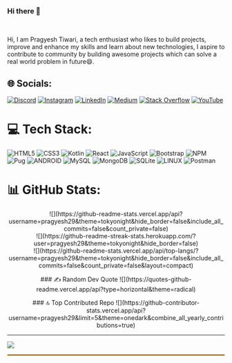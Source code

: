 ### Hi there 👋
</br>

Hi, I am Pragyesh Tiwari, a tech enthusiast who likes to build projects, improve and enhance my skills and learn about new technologies, I aspire to contribute to community by building awesome projects which can solve a real world problem in future😄.

<!--

**Languages**
 </br>
  <code><img height="20" src="https://img.shields.io/badge/JavaScript-323330?style=for-the-badge&logo=javascript&logoColor=F7DF1E"></code>
  <code><img height="20" src="https://img.shields.io/badge/C%2B%2B-00599C?style=for-the-badge&logo=c%2B%2B&logoColor=white"></code>
  <code><img height="20" src="https://img.shields.io/badge/HTML5-E34F26?style=for-the-badge&logo=html5&logoColor=white"></code>
  <code><img height="20" src="https://img.shields.io/badge/CSS3-1572B6?style=for-the-badge&logo=css3&logoColor=white"></code>
 </br>
**Frameworks and Libraries**
 </br>
  <code><img height="20" src="https://img.shields.io/badge/Node.js-339933?style=for-the-badge&logo=nodedotjs&logoColor=white"></code>
  <code><img height="20" src="https://img.shields.io/badge/Express.js-000000?style=for-the-badge&logo=express&logoColor=white"></code>
  <code><img height="20" src="https://img.shields.io/badge/Bootstrap-563D7C?style=for-the-badge&logo=bootstrap&logoColor=white"></code>
  <code><img height="20" src="https://img.shields.io/badge/json-5E5C5C?style=for-the-badge&logo=json&logoColor=white"></code>
 </br>
**Databases**
 </br>
  <code><img height="20" src="https://img.shields.io/badge/MySQL-005C84?style=for-the-badge&logo=mysql&logoColor=white"></code>
 </br>
 
-->

## 🌐 Socials:
[![Discord](https://img.shields.io/badge/Discord-%237289DA.svg?logo=discord&logoColor=white)](https://discord.gg/https://discord.gg/XgCNY4QV) [![Instagram](https://img.shields.io/badge/Instagram-%23E4405F.svg?logo=Instagram&logoColor=white)](https://instagram.com/pragyesh.tiwari) [![LinkedIn](https://img.shields.io/badge/LinkedIn-%230077B5.svg?logo=linkedin&logoColor=white)](https://linkedin.com/in/pragyesh-tiwari-a3334a19b) [![Medium](https://img.shields.io/badge/Medium-12100E?logo=medium&logoColor=white)](https://medium.com/@Pragyeshtiwari) [![Stack Overflow](https://img.shields.io/badge/-Stackoverflow-FE7A16?logo=stack-overflow&logoColor=white)](https://stackoverflow.com/users/pragyesh-tiwari) [![YouTube](https://img.shields.io/badge/YouTube-%23FF0000.svg?logo=YouTube&logoColor=white)](https://youtube.com/@@pragyeshtiwari8713) 

# 💻 Tech Stack:
![HTML5](https://img.shields.io/badge/html5-%23E34F26.svg?style=for-the-badge&logo=html5&logoColor=white) ![CSS3](https://img.shields.io/badge/css3-%231572B6.svg?style=for-the-badge&logo=css3&logoColor=white) ![Kotlin](https://img.shields.io/badge/kotlin-%230095D5.svg?style=for-the-badge&logo=kotlin&logoColor=white) ![React](https://img.shields.io/badge/react-%2320232a.svg?style=for-the-badge&logo=react&logoColor=%2361DAFB) ![JavaScript](https://img.shields.io/badge/javascript-%23323330.svg?style=for-the-badge&logo=javascript&logoColor=%23F7DF1E) ![Bootstrap](https://img.shields.io/badge/bootstrap-%23563D7C.svg?style=for-the-badge&logo=bootstrap&logoColor=white) ![NPM](https://img.shields.io/badge/NPM-%23000000.svg?style=for-the-badge&logo=npm&logoColor=white) ![Pug](https://img.shields.io/badge/Pug-FFF?style=for-the-badge&logo=pug&logoColor=A86454) ![ANDROID](https://img.shields.io/badge/android-%2320232a.svg?style=for-the-badge&logo=android&logoColor=%a4c639) ![MySQL](https://img.shields.io/badge/mysql-%2300f.svg?style=for-the-badge&logo=mysql&logoColor=white) ![MongoDB](https://img.shields.io/badge/MongoDB-%234ea94b.svg?style=for-the-badge&logo=mongodb&logoColor=white) ![SQLite](https://img.shields.io/badge/sqlite-%2307405e.svg?style=for-the-badge&logo=sqlite&logoColor=white) ![LINUX](https://img.shields.io/badge/Linux-FCC624?style=for-the-badge&logo=linux&logoColor=black) ![Postman](https://img.shields.io/badge/Postman-FF6C37?style=for-the-badge&logo=postman&logoColor=white)
# 📊 GitHub Stats:
<p align="center">
![](https://github-readme-stats.vercel.app/api?username=pragyesh29&theme=tokyonight&hide_border=false&include_all_commits=false&count_private=false)<br/>
![](https://github-readme-streak-stats.herokuapp.com/?user=pragyesh29&theme=tokyonight&hide_border=false)<br/>
![](https://github-readme-stats.vercel.app/api/top-langs/?username=pragyesh29&theme=tokyonight&hide_border=false&include_all_commits=false&count_private=false&layout=compact)
</p>

<p align="center">
### ✍️ Random Dev Quote
![](https://quotes-github-readme.vercel.app/api?type=horizontal&theme=radical)
</p>

<p align="center">
### 🔝 Top Contributed Repo
![](https://github-contributor-stats.vercel.app/api?username=pragyesh29&limit=5&theme=onedark&combine_all_yearly_contributions=true)
</p>

---
[![](https://visitcount.itsvg.in/api?id=pragyesh29&icon=0&color=5)](https://visitcount.itsvg.in)

 <hr style="border: 1px solid orange">

 <!--
 <p><img align="left" src="https://github-readme-stats.vercel.app/api/top-langs?username=pragyesh29&show_icons=true&locale=en&layout=compact" alt="pragyesh29" /></p>
 
- 🔭 I’m currently working on ...
- 🌱 I’m currently learning ...
- 👯 I’m looking to collaborate on ...
- 🤔 I’m looking for help with ...
- 💬 Ask me about ...
- 📫 How to reach me: ...
- 😄 Pronouns: ...
- ⚡ Fun fact: ...
-->
